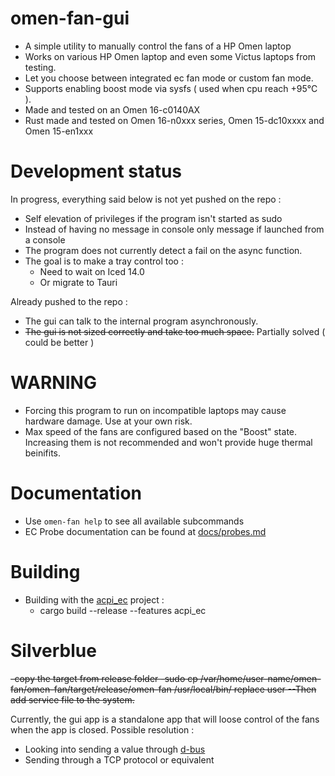 # omen-fan-gui
- A simple utility to manually control the fans of a HP Omen laptop
- Works on various HP Omen laptop and even some Victus laptops from testing. 
- Let you choose between integrated ec fan mode or custom fan mode.
- Supports enabling boost mode via sysfs ( used when cpu reach +95°C ).
- Made and tested on an Omen 16-c0140AX
- Rust made and tested on Omen 16-n0xxx series, Omen 15-dc10xxxx and Omen 15-en1xxx

# Development status
In progress, everything said below is not yet pushed on the repo :
- Self elevation of privileges if the program isn't started as sudo
- Instead of having no message in console only message if launched from a console
- The program does not currently detect a fail on the async function.
- The goal is to make a tray control too :
    - Need to wait on Iced 14.0
    - Or migrate to Tauri

Already pushed to the repo :
- The gui can talk to the internal program asynchronously.
- ~~The gui is not sized correctly and take too much space.~~ Partially solved ( could be better )

# WARNING
- Forcing this program to run on incompatible laptops may cause hardware damage. Use at your own risk.
- Max speed of the fans are configured based on the "Boost" state. Increasing them is not recommended and won't provide huge thermal beinifits.

# Documentation
- Use `omen-fan help` to see all available subcommands
- EC Probe documentation can be found at [docs/probes.md](https://github.com/alou-S/omen-fan/blob/main/docs/probes.md)

# Building
- Building with the [acpi_ec](https://github.com/saidsay-so/acpi_ec) project :
    - cargo build --release --features acpi_ec

# Silverblue
~~-copy the target from release folder
-sudo cp /var/home/user-name/omen-fan/omen-fan/target/release/omen-fan /usr/local/bin/
replace user
--Then add service file to the system.~~

Currently, the gui app is a standalone app that will loose control of the fans when the app is closed.
Possible resolution : 
- Looking into sending a value through [d-bus](https://dbus.freedesktop.org/doc/dbus-send.1.html)
- Sending through a TCP protocol or equivalent
